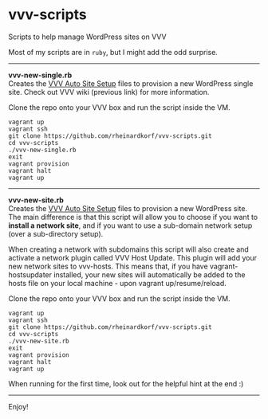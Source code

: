 vvv-scripts
===========

Scripts to help manage WordPress sites on VVV

Most of my scripts are in `ruby`, but I might add the odd surprise.

-----  

**vvv-new-single.rb**  
Creates the [VVV Auto Site Setup](https://github.com/Varying-Vagrant-Vagrants/VVV/wiki/Auto-site-Setup) files to provision a new WordPress single site.  Check out VVV wiki (previous link) for more information.

Clone the repo onto your VVV box and run the script inside the VM.  

    vagrant up
    vagrant ssh  
    git clone https://github.com/rheinardkorf/vvv-scripts.git  
    cd vvv-scripts  
    ./vvv-new-single.rb  
    exit  
    vagrant provision  
    vagrant halt  
    vagrant up  

-----  

**vvv-new-site.rb**  
Creates the [VVV Auto Site Setup](https://github.com/Varying-Vagrant-Vagrants/VVV/wiki/Auto-site-Setup) files to provision a new WordPress site.  The main difference is that this script will allow you to choose if you want to **install a network site**, and if you want to use a sub-domain network setup (over a sub-directory setup).  

When creating a network with subdomains this script will also create and activate a network plugin called VVV Host Update. This plugin will add your new network sites to vvv-hosts. This means that, if you have vagrant-hostsupdater installed, your new sites will automatically be added to the hosts file on your local machine - upon vagrant up/resume/reload.

Clone the repo onto your VVV box and run the script inside the VM.  

    vagrant up
    vagrant ssh  
    git clone https://github.com/rheinardkorf/vvv-scripts.git  
    cd vvv-scripts  
    ./vvv-new-site.rb  
    exit  
    vagrant provision  
    vagrant halt  
    vagrant up  

When running for the first time, look out for the helpful hint at the end :)

----- 

Enjoy!

